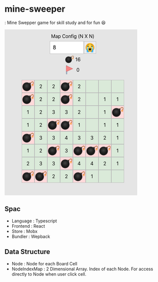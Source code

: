 # mine-sweeper

: Mine Swepper game for skill study and for fun 😆

![prewview_img](./preview.png)

## Spac

- Language : Typescript
- Frontend : React
- Store : Mobx
- Bundler : Wepback

## Data Structure

- Node : Node for each Board Cell
- NodeIndexMap : 2 Dimensional Array. Index of each Node. For access directly to Node when user click cell.
